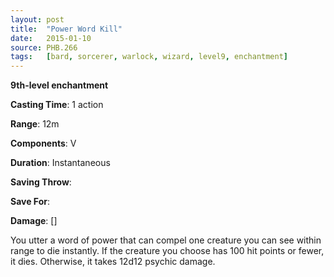 ```yaml
---
layout: post
title:  "Power Word Kill"
date:   2015-01-10
source: PHB.266
tags:   [bard, sorcerer, warlock, wizard, level9, enchantment]
---
```


**9th-level enchantment**

**Casting Time**: 1 action

**Range**: 12m

**Components**: V

**Duration**: Instantaneous

**Saving Throw**:

**Save For**:

**Damage**: []

You utter a word of power that can compel one creature you can see within range to die instantly.  If the creature you choose has 100 hit points or fewer, it dies. Otherwise, it takes 12d12 psychic damage.

